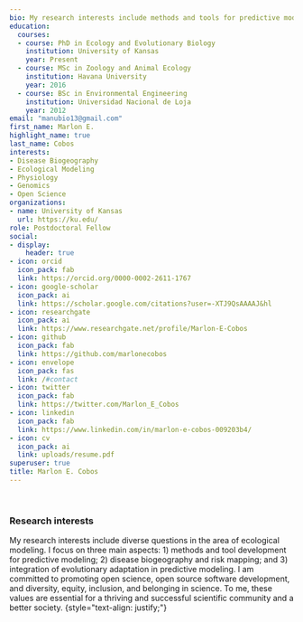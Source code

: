 ```yaml
---
bio: My research interests include methods and tools for predictive modeling, disease biogeography, and evolutionary adaptation.
education:
  courses:
  - course: PhD in Ecology and Evolutionary Biology
    institution: University of Kansas
    year: Present
  - course: MSc in Zoology and Animal Ecology
    institution: Havana University
    year: 2016
  - course: BSc in Environmental Engineering
    institution: Universidad Nacional de Loja
    year: 2012
email: "manubio13@gmail.com"
first_name: Marlon E.
highlight_name: true
last_name: Cobos
interests:
- Disease Biogeography
- Ecological Modeling
- Physiology
- Genomics
- Open Science
organizations:
- name: University of Kansas
  url: https://ku.edu/
role: Postdoctoral Fellow
social:
- display:
    header: true
- icon: orcid
  icon_pack: fab
  link: https://orcid.org/0000-0002-2611-1767
- icon: google-scholar
  icon_pack: ai
  link: https://scholar.google.com/citations?user=-XTJ9QsAAAAJ&hl
- icon: researchgate
  icon_pack: ai
  link: https://www.researchgate.net/profile/Marlon-E-Cobos
- icon: github
  icon_pack: fab
  link: https://github.com/marlonecobos
- icon: envelope
  icon_pack: fas
  link: /#contact
- icon: twitter
  icon_pack: fab
  link: https://twitter.com/Marlon_E_Cobos
- icon: linkedin
  icon_pack: fab
  link: https://www.linkedin.com/in/marlon-e-cobos-009203b4/
- icon: cv
  icon_pack: ai
  link: uploads/resume.pdf
superuser: true
title: Marlon E. Cobos
---
```


<br>

### Research interests

My research interests include diverse questions in the area of ecological modeling. I focus on three main aspects: 1) methods and tool development for predictive modeling; 2) disease biogeography and risk mapping; and 3) integration of evolutionary adaptation in predictive modeling. I am committed to promoting open science, open source software development, and diversity, equity, inclusion, and belonging in science. To me, these values are essential for a thriving and successful scientific community and a better society.
{style="text-align: justify;"}
